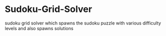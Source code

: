 # Sudoku-Grid-Solver
sudoku grid solver which spawns the sudoku puzzle with various difficulty levels and also spawns solutions
